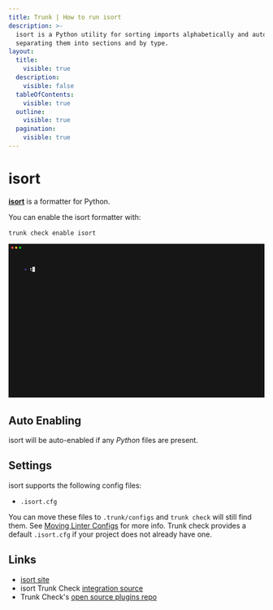 ```yaml
---
title: Trunk | How to run isort
description: >-
  isort is a Python utility for sorting imports alphabetically and automatically
  separating them into sections and by type.
layout:
  title:
    visible: true
  description:
    visible: false
  tableOfContents:
    visible: true
  outline:
    visible: true
  pagination:
    visible: true
---
```


# isort

[**isort**](https://pycqa.github.io/isort/) is a formatter for Python.

You can enable the isort formatter with:

```shell
trunk check enable isort
```

![isort example output](../../../check/configuration/supported/isort.gif)

## Auto Enabling

isort will be auto-enabled if any _Python_ files are present.

## Settings

isort supports the following config files:

* `.isort.cfg`

You can move these files to `.trunk/configs` and `trunk check` will still find them. See [Moving Linter Configs](../#moving-linter-configs) for more info. Trunk check provides a default `.isort.cfg` if your project does not already have one.

## Links

* [isort site](https://pycqa.github.io/isort/)
* isort Trunk Check [integration source](https://github.com/trunk-io/plugins/tree/main/linters/isort)
* Trunk Check's [open source plugins repo](https://github.com/trunk-io/plugins/tree/main)
